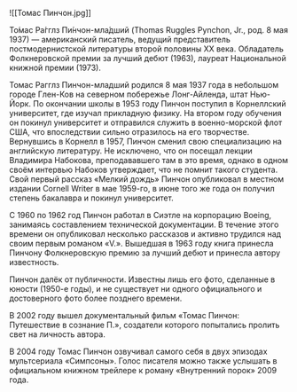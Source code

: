 ![[Томас Пинчон.jpg]]

То́мас Ра́гглз Пи́нчон-мла́дший (Thomas Ruggles Pynchon, Jr., род. 8 мая 1937) — американский писатель, ведущий представитель постмодернистской литературы второй половины XX века. Обладатель Фолкнеровской премии за лучший дебют (1963), лауреат Национальной книжной премии (1973).

Томас Рагглз Пинчон-младший родился 8 мая 1937 года в небольшом городе Глен-Ков на северном побережье Лонг-Айленда, штат Нью-Йорк. По окончании школы в 1953 году Пинчон поступил в Корнеллский университет, где изучал прикладную физику. На втором году обучения он покинул университет и отправился служить в военно-морской флот США, что впоследствии сильно отразилось на его творчестве. Вернувшись в Корнелл в 1957, Пинчон сменил свою специализацию на английскую литературу. Не исключено, что он посещал лекции Владимира Набокова, преподававшего там в это время, однако в одном своём интервью Набоков утверждает, что не помнит такого студента. Свой первый рассказ «Мелкий дождь» Пинчон опубликовал в местном издании Cornell Writer в мае 1959-го, в июне того же года он получил степень бакалавра и покинул университет.

С 1960 по 1962 год Пинчон работал в Сиэтле на корпорацию Boeing, занимаясь составлением технической документации. В течение этого времени он опубликовал несколько рассказов и активно трудился над своим первым романом «V.». Вышедшая в 1963 году книга принесла Пинчону Фолкнеровскую премию за лучший дебют и принесла автору известность.

Пинчон далёк от публичности. Известны лишь его фото, сделанные в юности (1950-е годы), и не существует ни одного официального и достоверного фото более позднего времени.

В 2002 году вышел документальный фильм «Томас Пинчон: Путешествие в сознание П.», создатели которого попытались пролить свет на личность автора.

В 2004 году Томас Пинчон озвучивал самого себя в двух эпизодах мультсериала «Симпсоны». Голос писателя можно также услышать в официальном книжном трейлере к роману «Внутренний порок» 2009 года.
